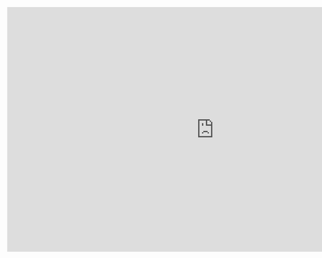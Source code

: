 <iframe src="https://docs.google.com/presentation/d/e/2PACX-1vSkCMMksQfRyHeezbTJQpSq7pMtCLt-EZtEjC5xNrUNpImttk1AIQH4jRv8FFO7a3vToi1MmeSCbsYI/embed?start=false&loop=false&delayms=3000" frameborder="0" width="960" height="569" allowfullscreen="true" mozallowfullscreen="true" webkitallowfullscreen="true"></iframe>